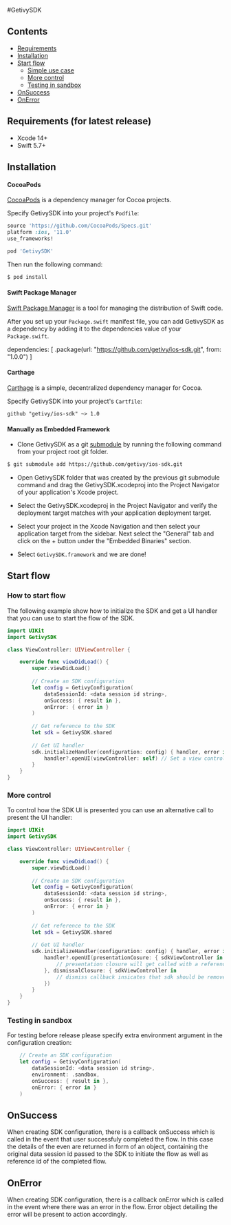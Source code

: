 #GetivySDK

## Contents

* [Requirements]
* [Installation]
* [Start flow]
  + [Simple use case]
  + [More control]
  + [Testing in sandbox]
* [OnSuccess]
* [OnError]

## Requirements (for latest release)

* Xcode 14+
* Swift 5.7+

## Installation

#### CocoaPods

[CocoaPods](https://cocoapods.org/) is a dependency manager for Cocoa projects.

Specify GetivySDK into your project's `Podfile`:

```ruby
source 'https://github.com/CocoaPods/Specs.git'
platform :ios, '11.0'
use_frameworks!

pod 'GetivySDK'
```

Then run the following command:

```bash
$ pod install
```

#### Swift Package Manager

[Swift Package Manager](https://swift.org/package-manager/) is a tool for managing the distribution of Swift code.

After you set up your `Package.swift` manifest file, you can add GetivySDK as a dependency by adding it to the dependencies value of your `Package.swift`.

dependencies: [
    .package(url: "https://github.com/getivy/ios-sdk.git", from: "1.0.0")
]


#### Carthage

[Carthage](https://github.com/Carthage/Carthage) is a simple, decentralized dependency manager for Cocoa.

Specify GetivySDK into your project's `Cartfile`:

```ogdl
github "getivy/ios-sdk" ~> 1.0
```

#### Manually as Embedded Framework

* Clone GetivySDK as a git [submodule](http://git-scm.com/docs/git-submodule) by running the following command from your project root git folder.

```bash
$ git submodule add https://github.com/getivy/ios-sdk.git
```

* Open GetivySDK folder that was created by the previous git submodule command and drag the GetivySDK.xcodeproj into the Project Navigator of your application's Xcode project.

* Select the GetivySDK.xcodeproj in the Project Navigator and verify the deployment target matches with your application deployment target.

* Select your project in the Xcode Navigation and then select your application target from the sidebar. Next select the "General" tab and click on the + button under the "Embedded Binaries" section.

* Select `GetivySDK.framework` and we are done!


## Start flow

### How to start flow
The following example show how to initialize the SDK and get a UI handler that you can use to start the flow of the SDK.

```swift
import UIKit
import GetivySDK

class ViewController: UIViewController {

    override func viewDidLoad() {
        super.viewDidLoad()
                
        // Create an SDK configuration
        let config = GetivyConfiguration(
            dataSessionId: <data session id string>,
            onSuccess: { result in }, 
            onError: { error in }
        )
        
        // Get reference to the SDK
        let sdk = GetivySDK.shared
        
        // Get UI handler
        sdk.initializeHandler(configuration: config) { handler, error in
            handler?.openUI(viewController: self) // Set a view controller for SDK to present its UI over and start the flow
        }
    }
}
```

### More control

To control how the SDK UI is presented you can use an alternative call to present the UI handler:

```swift
import UIKit
import GetivySDK

class ViewController: UIViewController {

    override func viewDidLoad() {
        super.viewDidLoad()
                
        // Create an SDK configuration
        let config = GetivyConfiguration(
            dataSessionId: <data session id string>,
            onSuccess: { result in }, 
            onError: { error in }
        )
        
        // Get reference to the SDK
        let sdk = GetivySDK.shared
        
        // Get UI handler
        sdk.initializeHandler(configuration: config) { handler, error in
            handler?.openUI(presentationCosure: { sdkViewController in 
                // presentation closure will get called with a reference to the main SDK view controller so the app can control the presentation
            }, dismissalClosure: { sdkViewController in
                // dismiss callback insicates that sdk should be removed from the apps UI in case it finished or there was a non recoverable error
            })
        }
    }
}
```

### Testing in sandbox

For testing before release please specify extra environment argument in the configuration creation:

```swift
    // Create an SDK configuration
    let config = GetivyConfiguration(
        dataSessionId: <data session id string>,
        environment: .sandbox,
        onSuccess: { result in }, 
        onError: { error in }
    )
```
## OnSuccess

When creating SDK configuration, there is a callback onSuccess which is called in the event that user successfuly completed the flow. In this case the details of the even are returned in form of an object, containing the original data session id passed to the SDK to initiate the flow as well as reference id of the completed flow. 

## OnError

When creating SDK configuration, there is a callback onError which is called in the event where there was an error in the flow. Error object detailing the error will be present to action accordingly.



<!--- In file -->
[Requirements]: #requirements
[Installation]: #installation
[Start flow]: #start-flow
[Simple use case]: #simple-use-case
[More control]: #more-control
[Testing in sandbox]: #testing-in-sandbox
[OnSuccess]: #onsuccess
[OnError]: #onerror
